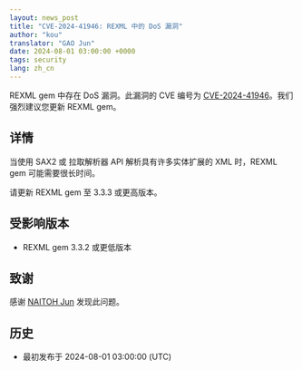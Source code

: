 ```yaml
---
layout: news_post
title: "CVE-2024-41946: REXML 中的 DoS 漏洞"
author: "kou"
translator: "GAO Jun"
date: 2024-08-01 03:00:00 +0000
tags: security
lang: zh_cn
---
```


REXML gem 中存在 DoS 漏洞。此漏洞的 CVE 编号为 [CVE-2024-41946](https://www.cve.org/CVERecord?id=CVE-2024-41946)。我们强烈建议您更新 REXML gem。

## 详情

当使用 SAX2 或 拉取解析器 API 解析具有许多实体扩展的 XML 时，REXML gem 可能需要很长时间。

请更新 REXML gem 至 3.3.3 或更高版本。

## 受影响版本

* REXML gem 3.3.2 或更低版本

## 致谢

感谢 [NAITOH Jun](https://github.com/naitoh) 发现此问题。

## 历史

* 最初发布于 2024-08-01 03:00:00 (UTC)
